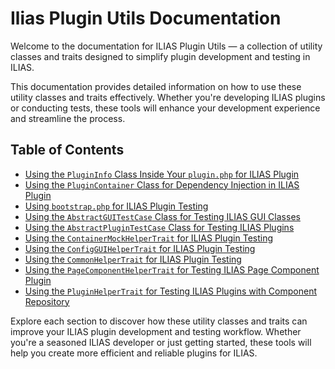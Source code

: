 # Ilias Plugin Utils Documentation

Welcome to the documentation for ILIAS Plugin Utils — a collection of utility classes and traits designed to simplify plugin development
and testing in ILIAS.

This documentation provides detailed information on how to use these utility classes and traits effectively.
Whether you're developing ILIAS plugins or conducting tests, these tools will enhance your development
experience and streamline the process.

## Table of Contents

* [Using the `PluginInfo` Class Inside Your `plugin.php` for ILIAS Plugin](./plugin-info.md)
* [Using the `PluginContainer` Class for Dependency Injection in ILIAS Plugin](./plugin-container.md)
* [Using `bootstrap.php` for ILIAS Plugin Testing](./bootstrap.md)
* [Using the `AbstractGUITestCase` Class for Testing ILIAS GUI Classes](./test-case/abstract-gui-test-case.md)
* [Using the `AbstractPluginTestCase` Class for Testing ILIAS Plugins](./test-case/abstract-plugin-test-case.md)
* [Using the `ContainerMockHelperTrait` for ILIAS Plugin Testing](./traits/container-mock-helper-trait.md)
* [Using the `ConfigGUIHelperTrait` for ILIAS Plugin Testing](./traits/config-gui-helper-trait.md)
* [Using the `CommonHelperTrait` for ILIAS Plugin Testing](./traits/common-helper-trait.md)
* [Using the `PageComponentHelperTrait` for Testing ILIAS Page Component Plugin](./traits/page-component-helper-trait.md)
* [Using the `PluginHelperTrait` for Testing ILIAS Plugins with Component Repository](./traits/plugin-helper-trait.md)

Explore each section to discover how these utility classes and traits can improve your ILIAS plugin development and testing workflow.
Whether you're a seasoned ILIAS developer or just getting started, these tools will help you create more efficient and reliable plugins for ILIAS.
